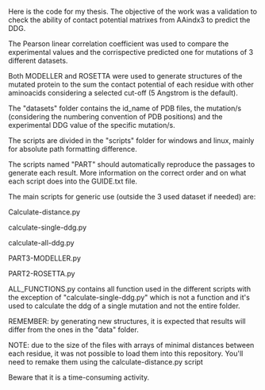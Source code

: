 Here is the code for my thesis.
The objective of the work was a validation to check the ability of contact potential matrixes from AAindx3 to predict the DDG.

The Pearson linear correlation coefficient was used to compare the experimental values and the corrispective predicted one for mutations of 3 different datasets.

Both MODELLER and ROSETTA were used to generate structures of the mutated protein to the sum the contact potential of each residue with other aminoacids considering a selected cut-off (5 Angstrom is the default).

The "datasets" folder contains the id_name of PDB files, the mutation/s (considering the numbering convention of PDB positions) and the experimental DDG value of the specific mutation/s.

The scripts are divided in the "scripts" folder for windows and linux, mainly for absolute path formatting difference.

The scripts named "PART" should automatically reproduce the passages to generate each result. 
More information on the correct order and on what each script does into the GUIDE.txt file.

The main scripts for generic use (outside the 3 used dataset if needed) are:

Calculate-distance.py

calculate-single-ddg.py

calculate-all-ddg.py

PART3-MODELLER.py

PART2-ROSETTA.py

ALL_FUNCTIONS.py contains all function used in the different scripts with the exception of "calculate-single-ddg.py" which is not a function and it's used to calculate the ddg of a single mutation and not the entire folder.

REMEMBER: by generating new structures, it is expected that results will differ from the ones in the "data" folder.

NOTE: due to the size of the files with arrays of minimal distances between each residue, it was not possible to load them into this repository. You'll need to remake them using the calculate-distance.py script
  
  Beware that it is a time-consuming activity.
